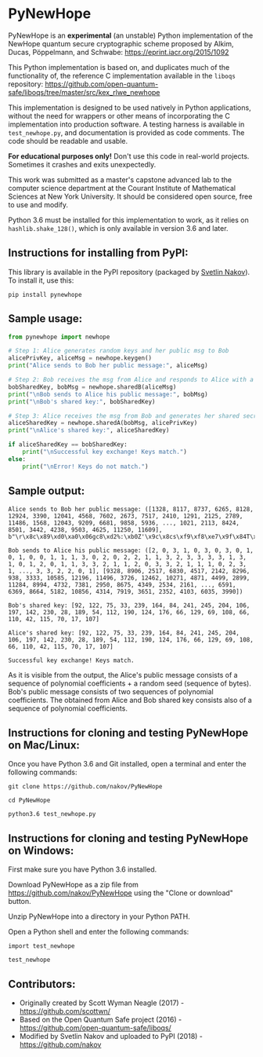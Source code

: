 # PyNewHope

PyNewHope is an **experimental** (an unstable) Python implementation of the NewHope quantum secure cryptographic scheme proposed by Alkim, Ducas, Pöppelmann, and Schwabe: https://eprint.iacr.org/2015/1092

This Python implementation is based on, and duplicates much of the functionality of, the reference C implementation available in the `liboqs` repository: https://github.com/open-quantum-safe/liboqs/tree/master/src/kex_rlwe_newhope

This implementation is designed to be used natively in Python applications, without the need for wrappers or other means of incorporating the C implementation into production software. A testing harness is available in `test_newhope.py`, and documentation is provided as code comments. The code should be readable and usable.

**For educational purposes only!** Don't use this code in real-world projects. Sometimes it crashes and exits unexpectedly.

This work was submitted as a master's capstone advanced lab to the computer science department at the Courant Institute of Mathematical Sciences at New York University. It should be considered open source, free to use and modify.

Python 3.6 must be installed for this implementation to work, as it relies on `hashlib.shake_128()`, which is only available in version 3.6 and later.

Instructions for installing from PyPI:
--------------------------------------

This library is available in the PyPI repository (packaged by [Svetlin Nakov](https://github.com/nakov)). To install it, use this:

```
pip install pynewhope
```

Sample usage:
-------------

```py
from pynewhope import newhope

# Step 1: Alice generates random keys and her public msg to Bob
alicePrivKey, aliceMsg = newhope.keygen()
print("Alice sends to Bob her public message:", aliceMsg)

# Step 2: Bob receives the msg from Alice and responds to Alice with a msg
bobSharedKey, bobMsg = newhope.sharedB(aliceMsg)
print("\nBob sends to Alice his public message:", bobMsg)
print("\nBob's shared key:", bobSharedKey)

# Step 3: Alice receives the msg from Bob and generates her shared secret
aliceSharedKey = newhope.sharedA(bobMsg, alicePrivKey)
print("\nAlice's shared key:", aliceSharedKey)

if aliceSharedKey == bobSharedKey:
    print("\nSuccessful key exchange! Keys match.")
else:
    print("\nError! Keys do not match.")
```

Sample output:
--------------

```
Alice sends to Bob her public message: ([1328, 8117, 8737, 6265, 8128, 12924, 3390, 12041, 4568, 7602, 2673, 7517, 2410, 1291, 2125, 2789, 11486, 1568, 12043, 9209, 6681, 9858, 5936, ..., 1021, 2113, 8424, 8501, 3442, 4238, 9503, 4625, 11250, 11609], b"\r\x8c\x89\xd0\xa0\x06gc8\xd2%:\xb0Z'\x9c\x8cs\xf9\xf8\xe7\x9f\x84T\xb73\x85w\xcc\xe5\xb5\xe1")

Bob sends to Alice his public message: ([2, 0, 3, 1, 0, 3, 0, 3, 0, 1, 0, 1, 0, 0, 1, 1, 1, 3, 0, 2, 0, 2, 2, 1, 1, 3, 2, 3, 3, 3, 3, 1, 3, 1, 0, 1, 2, 0, 1, 1, 3, 3, 2, 1, 1, 2, 0, 3, 3, 2, 1, 1, 1, 0, 2, 3, 1, ..., 3, 3, 2, 2, 0, 1], [9328, 8906, 2517, 6830, 4517, 2142, 8296, 938, 3333, 10585, 12196, 11496, 3726, 12462, 10271, 4871, 4499, 2899, 11284, 8994, 4732, 7381, 2950, 8675, 4349, 2534, 2161, ..., 6591, 6369, 8664, 5182, 10856, 4314, 7919, 3651, 2352, 4103, 6035, 3990])

Bob's shared key: [92, 122, 75, 33, 239, 164, 84, 241, 245, 204, 106, 197, 142, 230, 28, 189, 54, 112, 190, 124, 176, 66, 129, 69, 108, 66, 110, 42, 115, 70, 17, 107]

Alice's shared key: [92, 122, 75, 33, 239, 164, 84, 241, 245, 204, 106, 197, 142, 230, 28, 189, 54, 112, 190, 124, 176, 66, 129, 69, 108, 66, 110, 42, 115, 70, 17, 107]

Successful key exchange! Keys match.
```

As it is visible from the output, the Alice's public message consists of a sequence of polynomial coefficients + a random seed (sequence of bytes). Bob's public message consists of two sequences of polynomial coefficients. The obtained from Alice and Bob shared key consists also of a sequence of polynomial coefficients.

Instructions for cloning and testing PyNewHope on Mac/Linux:
------------------------------------------------------------

Once you have Python 3.6 and Git installed, open a terminal and enter the following commands:
```
git clone https://github.com/nakov/PyNewHope

cd PyNewHope

python3.6 test_newhope.py
```

Instructions for cloning and testing PyNewHope on Windows:
----------------------------------------------------------

First make sure you have Python 3.6 installed.

Download PyNewHope as a zip file from https://github.com/nakov/PyNewHope using the "Clone or download" button.

Unzip PyNewHope into a directory in your Python PATH.

Open a Python shell and enter the following commands:
```
import test_newhope

test_newhope
```

Contributors:
-------------
 - Originally created by Scott Wyman Neagle (2017) - https://github.com/scottwn/
 - Based on the Open Quantum Safe project (2016) - https://github.com/open-quantum-safe/liboqs/
 - Modified by Svetlin Nakov and uploaded to PyPI (2018) - https://github.com/nakov
